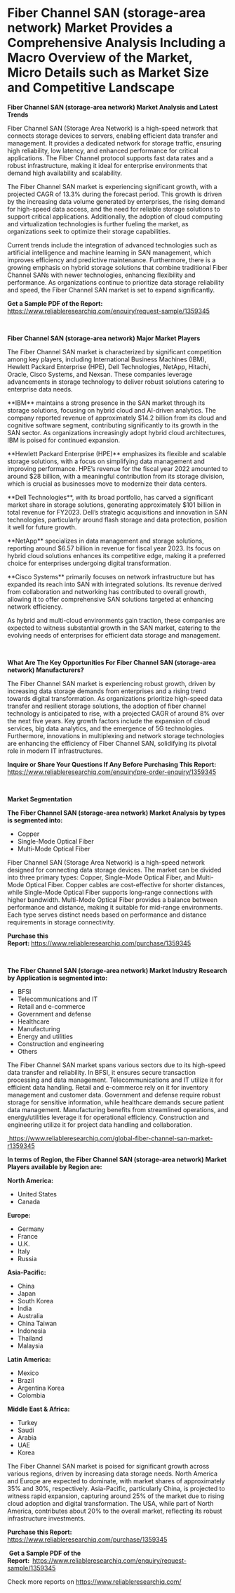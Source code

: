 <p><h1>Fiber Channel SAN (storage-area network) Market Provides a Comprehensive Analysis Including a Macro Overview of the Market, Micro Details such as Market Size and Competitive Landscape</h1></p><p><strong>Fiber Channel SAN (storage-area network) Market Analysis and Latest Trends</strong></p>
<p><p>Fiber Channel SAN (Storage Area Network) is a high-speed network that connects storage devices to servers, enabling efficient data transfer and management. It provides a dedicated network for storage traffic, ensuring high reliability, low latency, and enhanced performance for critical applications. The Fiber Channel protocol supports fast data rates and a robust infrastructure, making it ideal for enterprise environments that demand high availability and scalability.</p><p>The Fiber Channel SAN market is experiencing significant growth, with a projected CAGR of 13.3% during the forecast period. This growth is driven by the increasing data volume generated by enterprises, the rising demand for high-speed data access, and the need for reliable storage solutions to support critical applications. Additionally, the adoption of cloud computing and virtualization technologies is further fueling the market, as organizations seek to optimize their storage capabilities.</p><p>Current trends include the integration of advanced technologies such as artificial intelligence and machine learning in SAN management, which improves efficiency and predictive maintenance. Furthermore, there is a growing emphasis on hybrid storage solutions that combine traditional Fiber Channel SANs with newer technologies, enhancing flexibility and performance. As organizations continue to prioritize data storage reliability and speed, the Fiber Channel SAN market is set to expand significantly.</p></p>
<p><strong>Get a Sample PDF of the Report:&nbsp;</strong> <a href="https://www.reliableresearchiq.com/enquiry/request-sample/1359345?utm_campaign=1906&utm_medium=2&utm_source=Github&utm_content=ia&utm_term=15022025&utm_id=fiber-channel-san-storage-area-network">https://www.reliableresearchiq.com/enquiry/request-sample/1359345</a></p>
<p>&nbsp;</p>
<p><strong>Fiber Channel SAN (storage-area network) Major Market Players</strong></p>
<p><p>The Fiber Channel SAN market is characterized by significant competition among key players, including International Business Machines (IBM), Hewlett Packard Enterprise (HPE), Dell Technologies, NetApp, Hitachi, Oracle, Cisco Systems, and Nexsan. These companies leverage advancements in storage technology to deliver robust solutions catering to enterprise data needs.</p><p>**IBM** maintains a strong presence in the SAN market through its storage solutions, focusing on hybrid cloud and AI-driven analytics. The company reported revenue of approximately $14.2 billion from its cloud and cognitive software segment, contributing significantly to its growth in the SAN sector. As organizations increasingly adopt hybrid cloud architectures, IBM is poised for continued expansion.</p><p>**Hewlett Packard Enterprise (HPE)** emphasizes its flexible and scalable storage solutions, with a focus on simplifying data management and improving performance. HPE’s revenue for the fiscal year 2022 amounted to around $28 billion, with a meaningful contribution from its storage division, which is crucial as businesses move to modernize their data centers.</p><p>**Dell Technologies**, with its broad portfolio, has carved a significant market share in storage solutions, generating approximately $101 billion in total revenue for FY2023. Dell’s strategic acquisitions and innovation in SAN technologies, particularly around flash storage and data protection, position it well for future growth.</p><p>**NetApp** specializes in data management and storage solutions, reporting around $6.57 billion in revenue for fiscal year 2023. Its focus on hybrid cloud solutions enhances its competitive edge, making it a preferred choice for enterprises undergoing digital transformation.</p><p>**Cisco Systems** primarily focuses on network infrastructure but has expanded its reach into SAN with integrated solutions. Its revenue derived from collaboration and networking has contributed to overall growth, allowing it to offer comprehensive SAN solutions targeted at enhancing network efficiency.</p><p>As hybrid and multi-cloud environments gain traction, these companies are expected to witness substantial growth in the SAN market, catering to the evolving needs of enterprises for efficient data storage and management.</p></p>
<p>&nbsp;</p>
<p><strong>What Are The Key Opportunities For Fiber Channel SAN (storage-area network) Manufacturers?</strong></p>
<p><p>The Fiber Channel SAN market is experiencing robust growth, driven by increasing data storage demands from enterprises and a rising trend towards digital transformation. As organizations prioritize high-speed data transfer and resilient storage solutions, the adoption of fiber channel technology is anticipated to rise, with a projected CAGR of around 8% over the next five years. Key growth factors include the expansion of cloud services, big data analytics, and the emergence of 5G technologies. Furthermore, innovations in multiplexing and network storage technologies are enhancing the efficiency of Fiber Channel SAN, solidifying its pivotal role in modern IT infrastructures.</p></p>
<p><strong>Inquire or Share Your Questions If Any Before Purchasing This Report:</strong> <a href="https://www.reliableresearchiq.com/enquiry/pre-order-enquiry/1359345?utm_campaign=1906&utm_medium=2&utm_source=Github&utm_content=ia&utm_term=15022025&utm_id=fiber-channel-san-storage-area-network">https://www.reliableresearchiq.com/enquiry/pre-order-enquiry/1359345</a></p>
<p>&nbsp;</p>
<p><strong>Market Segmentation</strong></p>
<p><strong>The Fiber Channel SAN (storage-area network) Market Analysis by types is segmented into:</strong></p>
<p><ul><li>Copper</li><li>Single-Mode Optical Fiber</li><li>Multi-Mode Optical Fiber</li></ul></p>
<p><p>Fiber Channel SAN (Storage Area Network) is a high-speed network designed for connecting data storage devices. The market can be divided into three primary types: Copper, Single-Mode Optical Fiber, and Multi-Mode Optical Fiber. Copper cables are cost-effective for shorter distances, while Single-Mode Optical Fiber supports long-range connections with higher bandwidth. Multi-Mode Optical Fiber provides a balance between performance and distance, making it suitable for mid-range environments. Each type serves distinct needs based on performance and distance requirements in storage connectivity.</p></p>
<p><strong>Purchase this Report:&nbsp;</strong><a href="https://www.reliableresearchiq.com/purchase/1359345?utm_campaign=1906&utm_medium=2&utm_source=Github&utm_content=ia&utm_term=15022025&utm_id=fiber-channel-san-storage-area-network">https://www.reliableresearchiq.com/purchase/1359345</a></p>
<p>&nbsp;</p>
<p><strong>The Fiber Channel SAN (storage-area network) Market Industry Research by Application is segmented into:</strong></p>
<p><ul><li>BFSI</li><li>Telecommunications and IT</li><li>Retail and e-commerce</li><li>Government and defense</li><li>Healthcare</li><li>Manufacturing</li><li>Energy and utilities</li><li>Construction and engineering</li><li>Others</li></ul></p>
<p><p>The Fiber Channel SAN market spans various sectors due to its high-speed data transfer and reliability. In BFSI, it ensures secure transaction processing and data management. Telecommunications and IT utilize it for efficient data handling. Retail and e-commerce rely on it for inventory management and customer data. Government and defense require robust storage for sensitive information, while healthcare demands secure patient data management. Manufacturing benefits from streamlined operations, and energy/utilities leverage it for operational efficiency. Construction and engineering utilize it for project data handling and collaboration.</p></p>
<p><a href="https://www.reliableresearchiq.com/global-fiber-channel-san-market-r1359345?utm_campaign=1906&utm_medium=2&utm_source=Github&utm_content=ia&utm_term=15022025&utm_id=fiber-channel-san-storage-area-network">&nbsp;https://www.reliableresearchiq.com/global-fiber-channel-san-market-r1359345</a></p>
<p><strong>In terms of Region, the Fiber Channel SAN (storage-area network) Market Players available by Region are:</strong></p>
<p>
    <p> <strong> North America: </strong>
        <ul>
            <li>United States</li>
            <li>Canada</li>
        </ul>
        </p> 
    <p> <strong> Europe: </strong>
        <ul>
            <li>Germany</li>
            <li>France</li>
            <li>U.K.</li>
            <li>Italy</li>
            <li>Russia</li>
        </ul>
        </p> 
    <p> <strong> Asia-Pacific: </strong>
        <ul>
            <li>China</li>
            <li>Japan</li>
            <li>South Korea</li>
            <li>India</li>
            <li>Australia</li>
            <li>China Taiwan</li>
            <li>Indonesia</li>
            <li>Thailand</li>
            <li>Malaysia</li>
        </ul>
        </p> 
    <p> <strong> Latin America: </strong>
        <ul>
            <li>Mexico</li>
            <li>Brazil</li>
            <li>Argentina Korea</li>
            <li>Colombia</li>
        </ul>
        </p> 
    <p> <strong> Middle East & Africa: </strong>
        <ul>
            <li>Turkey</li>
            <li>Saudi</li>
            <li>Arabia</li>
            <li>UAE</li>
            <li>Korea</li>
        </ul>
    </p>
    </p>
<p><p>The Fiber Channel SAN market is poised for significant growth across various regions, driven by increasing data storage needs. North America and Europe are expected to dominate, with market shares of approximately 35% and 30%, respectively. Asia-Pacific, particularly China, is projected to witness rapid expansion, capturing around 25% of the market due to rising cloud adoption and digital transformation. The USA, while part of North America, contributes about 20% to the overall market, reflecting its robust infrastructure investments.</p></p>
<p><strong>Purchase this Report: </strong><a href="https://www.reliableresearchiq.com/purchase/1359345?utm_campaign=1906&utm_medium=2&utm_source=Github&utm_content=ia&utm_term=15022025&utm_id=fiber-channel-san-storage-area-network">https://www.reliableresearchiq.com/purchase/1359345</a></p>
<p>&nbsp;<strong>Get a Sample PDF of the Report:&nbsp;&nbsp;</strong><a href="https://www.reliableresearchiq.com/enquiry/request-sample/1359345?utm_campaign=1906&utm_medium=2&utm_source=Github&utm_content=ia&utm_term=15022025&utm_id=fiber-channel-san-storage-area-network">https://www.reliableresearchiq.com/enquiry/request-sample/1359345</a></p>
<p><strong></strong></p>
<p>Check more reports on <a href="https://www.reliableresearchiq.com/?utm_campaign=1906&utm_medium=2&utm_source=Github&utm_content=ia&utm_term=15022025&utm_id=fiber-channel-san-storage-area-network">https://www.reliableresearchiq.com/</a></p>